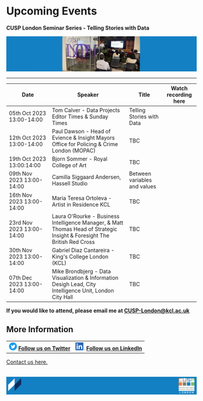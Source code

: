 # Upcoming Events

**CUSP London Seminar Series - Telling Stories with Data** 

![PhDConf3](./assets/PhDConf3.png) <br>


--------------------------------

| Date        | Speaker    | Title      | Watch recording here |
| ----------- | ---------- | ---------- | ---------- |
|05th Oct 2023  13:00-14:00|Tom Calver - Data Projects Editor Times & Sunday Times|Telling Stories with Data|
|12th Oct 2023  13:00-14:00|Paul Dawson - Head of Evience & Insight Mayors Office for Policing & Crime London (MOPAC)|TBC|
|19th Oct 2023  13:00:14:00|Bjorn Sommer - Royal College of Art|TBC|
|09th Nov 2023  13:00-14:00|Camilla Siggaard Andersen, Hassell Studio|Between variables and values|
|16th Nov 2023  13:00-14:00|Maria Teresa Ortoleva - Artist in Residence KCL|TBC|
|23rd Nov 2023  13:00-14:00|Laura O'Rourke - Business Intelligence Manager, & Matt Thomas Head of Strategic Insight & Foresight The British Red Cross|TBC|
|30th Nov 2023  13:00-14:00|Gabriel Diaz Cantareira - King's College London (KCL)|TBC|
|07th Dec 2023  13:00-14:00|Mike Brondbjerg - Data Visualization & Information Desigh Lead, City Intelligence Unit, London City Hall|TBC|

**If you would like to attend, please email me at CUSP-London@kcl.ac.uk**
                                     

## More Information

<table border="0" cellspacing="0" cellpadding="0">
  <tr>
    <th>
<a href="https://twitter.com/cusplondon?lang=en"><img src="./assets/Twitterblue.svg" alt="Twitter" style="width:21px;height:21px;"></a>
<a href="https://twitter.com/cusplondon?lang=en">Follow us on Twitter</a>
    </th>
        <th>
<a href="https://www.linkedin.com/company/centre-for-urban-science-and-progress-london-cusp-london-king-s-college-london/"><img src="./assets/LI-In-Bug.png" alt="Linked In" style="height:21px;"></a>
<a href="https://www.linkedin.com/company/centre-for-urban-science-and-progress-london-cusp-london-king-s-college-london/)">Follow us on LinkedIn</a>
       </th>
   </tr>
</table>
  
[Contact us here.](./YouCanJoinUs.md)<br><br>

![CUSP London Logo](./assets/CUSPbanner_thin_03.png)
